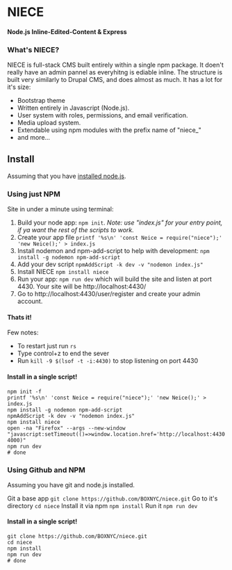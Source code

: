 # NIECE
#### Node.js Inline-Edited-Content & Express

### What's NIECE?
NIECE is full-stack CMS built entirely within a single npm package. It doen't really have an admin pannel as everyhitng is ediable inline. The structure is built very similarly to Drupal CMS, and does almost as much. It has a lot for it's size:
 - Bootstrap theme
 - Written entirely in Javascript (Node.js).
 - User system with roles, permissions, and email verification.
 - Media upload system.
 - Extendable using npm modules with the prefix name of "niece_"
 - and more...

## Install

Assuming that you have <a href="https://nodejs.org/en/download/package-manager/">installed node.js</a>.

### Using just NPM

Site in under a minute using terminal:

1. Build your node app: `npm init`. _Note: use "index.js" for your entry point, if ya want the rest of the scripts to work._
2. Create your app file `printf '%s\n' 'const Neice = require("niece");' 'new Neice();' > index.js`
3. Install nodemon and npm-add-script to help with development: `npm install -g nodemon npm-add-script`
4. Add your dev script `npmAddScript -k dev -v "nodemon index.js"`
5. Install NIECE `npm install niece`
7. Run your app: `npm run dev` which will build the site and listen at port 4430. Your site will be http://localhost:4430/
8. Go to http://localhost:4430/user/register and create your admin account.

#### Thats it!

Few notes:
 - To restart just run `rs`
 - Type control+z to end the sever
 - Run `kill -9 $(lsof -t -i:4430)` to stop listening on port 4430

#### Install in a single script!
```
npm init -f
printf '%s\n' 'const Neice = require("niece");' 'new Neice();' > index.js
npm install -g nodemon npm-add-script
npmAddScript -k dev -v "nodemon index.js"
npm install niece
open -na "Firefox" --args --new-window "javascript:setTimeout(()=>window.location.href='http://localhost:4430', 4000)"
npm run dev
# done
```

### Using Github and NPM

Assuming you have git and node.js installed.

Git a base app `git clone https://github.com/BOXNYC/niece.git`
Go to it's directory `cd niece`
Install it via npm `npm install`
Run it `npm run dev`

#### Install in a single script!
```
git clone https://github.com/BOXNYC/niece.git
cd niece
npm install
npm run dev
# done
```
